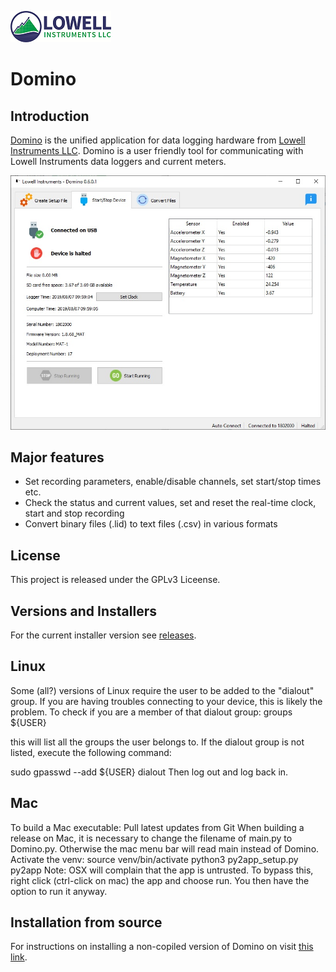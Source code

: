 ![Lowell Instruments LLC Logo](/images/LowellInstrumentsLLC_Logo.png)

# Domino
## Introduction
[Domino](https://lowellinstruments.com/products/domino/) is the unified application for data logging hardware from [Lowell Instruments LLC](https://lowellinstruments.com).  Domino is a user friendly tool for communicating with Lowell Instruments data loggers and current meters.

![Domino Status Screen](/images/Status_Screen.jpg)

## Major features
* Set recording parameters, enable/disable channels, set start/stop times etc.
* Check the status and current values, set and reset the real-time clock, start and stop recording
* Convert binary files (.lid) to text files (.csv) in various formats

## License
This project is released under the GPLv3 Liceense.

## Versions and Installers
For the current installer version see [releases](https://github.com/LowellInstruments/Domino/releases).

## Linux
Some (all?) versions of Linux require the user to be added to the "dialout" group. If you are having troubles connecting to your device, this is likely the problem.
To check if you are a member of that dialout group:
groups ${USER}

this will list all the groups the user belongs to. If the dialout group is not listed, execute the following command:

sudo gpasswd --add ${USER} dialout
Then log out and log back in.

## Mac

To build a Mac executable:
Pull latest updates from Git
When building a release on Mac, it is necessary to change the filename of main.py 
to Domino.py. Otherwise the mac menu bar will read main instead of Domino.
Activate the venv: source venv/bin/activate
python3 py2app_setup.py py2app
Note: OSX will complain that the app is untrusted. To bypass this, right click (ctrl-click on mac) 
the app and choose run. You then have the option to run it anyway. 

## Installation from source
For instructions on installing a non-copiled version of Domino on visit [this link](https://docs.google.com/document/d/1XTJbaWQCGlz6biqpjBedaM95eXBzJDoDuvx9tnO_Ktc/edit?usp=sharing).
